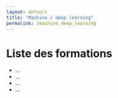 ```yaml
---
layout: default
title: "Machine / deep learning"
permalink: /machine_deep_learning
---
```


# Liste des formations

<ul type="1">
  <li> ... </li>
  <li> ... </li>
  <li> ... </li>
  <li> ... </li>
</ul>
